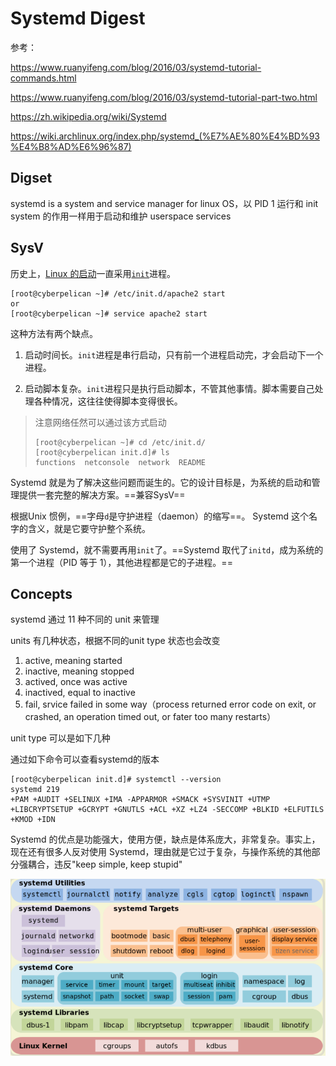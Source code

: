 #  Systemd Digest

参考：

https://www.ruanyifeng.com/blog/2016/03/systemd-tutorial-commands.html

https://www.ruanyifeng.com/blog/2016/03/systemd-tutorial-part-two.html

https://zh.wikipedia.org/wiki/Systemd

https://wiki.archlinux.org/index.php/systemd_(%E7%AE%80%E4%BD%93%E4%B8%AD%E6%96%87)



## Digset

systemd is a system and service manager for linux OS，以 PID 1 运行和 init system 的作用一样用于启动和维护 userspace services

## SysV

历史上，[Linux 的启动](http://www.ruanyifeng.com/blog/2013/08/linux_boot_process.html)一直采用[`init`](https://en.wikipedia.org/wiki/Init)进程。

```shell
[root@cyberpelican ~]# /etc/init.d/apache2 start
or
[root@cyberpelican ~]# service apache2 start
```

这种方法有两个缺点。

1. 启动时间长。`init`进程是串行启动，只有前一个进程启动完，才会启动下一个进程。

2. 启动脚本复杂。`init`进程只是执行启动脚本，不管其他事情。脚本需要自己处理各种情况，这往往使得脚本变得很长。

> 注意网络任然可以通过该方式启动
>
> ```
> [root@cyberpelican ~]# cd /etc/init.d/
> [root@cyberpelican init.d]# ls
> functions  netconsole  network  README
> ```

Systemd 就是为了解决这些问题而诞生的。它的设计目标是，为系统的启动和管理提供一套完整的解决方案。==兼容SysV==

根据Unix 惯例，==字母`d`是守护进程（daemon）的缩写==。 Systemd 这个名字的含义，就是它要守护整个系统。

使用了 Systemd，就不需要再用`init`了。==Systemd 取代了`initd`，成为系统的第一个进程（PID 等于 1），其他进程都是它的子进程。==

## Concepts

systemd 通过 11 种不同的 unit 来管理

units 有几种状态，根据不同的unit type 状态也会改变

1. active, meaning started
2. inactive, meaning stopped
3. actived, once was active
4. inactived, equal to inactive
5. fail, srvice failed in some way（process returned error code on exit, or crashed, an operation timed out, or fater too many restarts）

unit type 可以是如下几种







通过如下命令可以查看systemd的版本

```shell
[root@cyberpelican init.d]# systemctl --version
systemd 219
+PAM +AUDIT +SELINUX +IMA -APPARMOR +SMACK +SYSVINIT +UTMP +LIBCRYPTSETUP +GCRYPT +GNUTLS +ACL +XZ +LZ4 -SECCOMP +BLKID +ELFUTILS +KMOD +IDN
```

Systemd 的优点是功能强大，使用方便，缺点是体系庞大，非常复杂。事实上，现在还有很多人反对使用 Systemd，理由就是它过于复杂，与操作系统的其他部分强耦合，违反"keep simple, keep stupid"

<img src="..\..\..\..\imgs\_Linux\Snipaste_2020-10-29_12-45-27.png"/>


